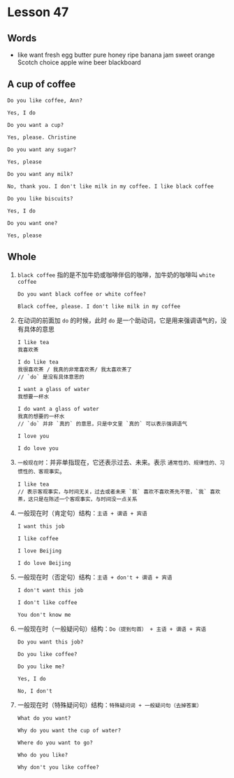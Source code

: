 # Lesson 47

## Words

- like want fresh egg butter pure honey ripe banana jam sweet orange Scotch choice apple wine beer blackboard

## A cup of coffee

```
Do you like coffee, Ann?

Yes, I do

Do you want a cup?

Yes, please. Christine

Do you want any sugar?

Yes, please

Do you want any milk?

No, thank you. I don't like milk in my coffee. I like black coffee

Do you like biscuits?

Yes, I do

Do you want one?

Yes, please
```

## Whole

1. `black coffee` 指的是不加牛奶或咖啡伴侣的咖啡，加牛奶的咖啡叫 `white coffee`

   ```
   Do you want black coffee or white coffee?

   Black coffee, please. I don't like milk in my coffee
   ```

2. 在动词的前面加 `do` 的时候，此时 `do` 是一个助动词，它是用来强调语气的，没有具体的意思

   ```
   I like tea
   我喜欢茶

   I do like tea
   我很喜欢茶 / 我真的非常喜欢茶/ 我太喜欢茶了
   // `do` 是没有具体意思的

   I want a glass of water
   我想要一杯水

   I do want a glass of water
   我真的想要的一杯水
   // `do` 并非 `真的` 的意思，只是中文里 `真的` 可以表示强调语气

   I love you

   I do love you
   ```

3. `一般现在时`：并非单指现在，它还表示过去、未来。表示 `通常性的、规律性的、习惯性的、客观事实`。

   ```
   I like tea
   // 表示客观事实，与时间无关，过去或者未来 `我` 喜欢不喜欢茶先不管，`我` 喜欢茶，这只是在陈述一个客观事实，与时间没一点关系
   ```

4. 一般现在时（肯定句）结构：`主语 + 谓语 + 宾语`

   ```
   I want this job

   I like coffee

   I love Beijing

   I do love Beijing
   ```

5. 一般现在时（否定句）结构：`主语 + don't + 谓语 + 宾语`

   ```
   I don't want this job

   I don't like coffee

   You don't know me
   ```

6. 一般现在时（一般疑问句）结构：`Do（提到句首） + 主语 + 谓语 + 宾语`

   ```
   Do you want this job?

   Do you like coffee?

   Do you like me?

   Yes, I do

   No, I don't
   ```

7. 一般现在时（特殊疑问句）结构：`特殊疑问词 + 一般疑问句（去掉答案）`

   ```
   What do you want?

   Why do you want the cup of water?

   Where do you want to go?

   Who do you like?

   Why don't you like coffee?
   ```

